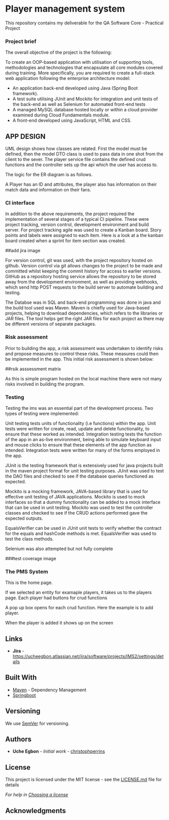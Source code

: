# Player management system 

This repository contains my deliverable for the QA Software Core - Practical Project

### Project brief 

The overall objective of the project is the following:

To create an OOP-based application with utilisation of supporting tools, methodologies and technologies that encapsulate all core modules covered during training.
More specifically, you are required to create a full-stack web application following the enterprise architecture model:

- An application back-end developed using Java (Spring Boot framework).
- A test suite utilising JUnit and Mockito for integration and unit tests of the back-end as well as Selenium for automated front-end tests
- A managed MySQL database hosted locally or within a cloud provider examined during Cloud Fundamentals module.
- A front-end developed using JavaScript, HTML and CSS.

## APP DESIGN

UML design shows how classes are related. First the model must be defined, then the model DTO class is used to pass data in one shot from the client to the sever. The player service file contains the defined crud functions and the controller sets up the api which the user has access to. 


The logic for the ER diagram is as follows.

A Player has an ID and attributes, the player also has information on their match data and information on their fans. 


### CI interface

In addition to the above requirements, the project required the implementation of several stages of a typical CI pipeline. These were project tracking, version control, development environment and build server. For project tracking agile was used to create a Kanban board. Story points and labels were assigned to each item. Here is a look at a the kanban board created when a sprint for item section was created.

##add jira image

For version control, git was used, with the project repository hosted on github. Version control via git allows changes to the project to be made and committed whilst keeping the commit history for access to earlier versions. GitHub as a repository hosting service allows the repository to be stored away from the development environment, as well as providing webhooks, which send http POST requests to the build server to automate building and testing.

The Databse was in SQL and back-end programming was done in java and the build tool used was Maven.  Maven is chiefly used for Java-based projects, helping to download dependencies, which refers to the libraries or JAR files. The tool helps get the right JAR files for each project as there may be different versions of separate packages.


### Risk assessment 

Prior to building the app, a risk assessment was undertaken to identify risks and propose measures to control these risks. These measures could then be implemented in the app. This initial risk assessment is shown below:

##rsik asssessment matrix

As this is simple program hosted on the local machine there were not many risks involved in building the program.

### Testing

Testing the ims was an essential part of the development process. Two types of testing were implemented:

Unit testing tests units of functionality (i.e functions) within the app. Unit tests were written for create, read, update and delete functionality, to ensure that these worked as intended.
Integration testing tests the function of the app in an as-live environment, being able to simulate keyboard input and mouse clicks to ensure that these elements of the app function as intended. Integration tests were written for many of the forms employed in the app.

JUnit is the testing framework that is extensively used for java projects built in the maven project format for unit testing purposes.
JUnit was used to test the DAO files and checked to see if the database queries functioned as expected. 

Mockito is a mocking framework, JAVA-based library that is used for effective unit testing of JAVA applications. Mockito is used to mock interfaces so that a dummy functionality can be added to a mock interface that can be used in unit testing.
Mockito was used to test the controller classes and checked to see if the CRUD actions performed gave the expected outputs. 

EqualsVerifier can be used in JUnit unit tests to verify whether the contract for the equals and hashCode methods is met.
EqualsVerifier was used to test the class methods.

Selenium was also attempted but not fully complete 


###test coverage image


### The PMS System

This is the home page.



If we selected an entity for examaple players, it takes us to the players page.
Each player had buttons for crud functions 




A pop up box opens for each crud function. Here the example is to add player.


When the player is added it shows up on the screen

## Links 

* **Jira** - https://ucheegbon.atlassian.net/jira/software/projects/IMS2/settings/details

## Built With

* [Maven](https://maven.apache.org/) - Dependency Management
* [Springboot](https://spring.io/projects/spring-boot) 

## Versioning

We use [SemVer](http://semver.org/) for versioning.

## Authors

* **Uche Egbon** - *Initial work* - [christophperrins](https://github.com/christophperrins)

## License

This project is licensed under the MIT license - see the [LICENSE.md](LICENSE.md) file for details 

*For help in [Choosing a license](https://choosealicense.com/)*

## Acknowledgments


